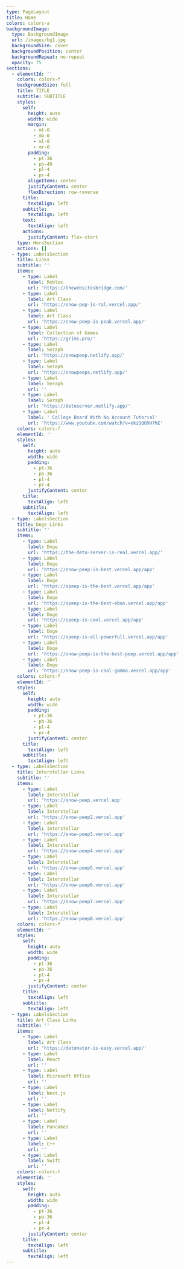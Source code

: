 ```yaml
---
type: PageLayout
title: Home
colors: colors-a
backgroundImage:
  type: BackgroundImage
  url: /images/bg1.jpg
  backgroundSize: cover
  backgroundPosition: center
  backgroundRepeat: no-repeat
  opacity: 75
sections:
  - elementId: ''
    colors: colors-f
    backgroundSize: full
    title: TITLE
    subtitle: SUBTITLE
    styles:
      self:
        height: auto
        width: wide
        margin:
          - mt-0
          - mb-0
          - ml-0
          - mr-0
        padding:
          - pt-36
          - pb-48
          - pl-4
          - pr-4
        alignItems: center
        justifyContent: center
        flexDirection: row-reverse
      title:
        textAlign: left
      subtitle:
        textAlign: left
      text:
        textAlign: left
      actions:
        justifyContent: flex-start
    type: HeroSection
    actions: []
  - type: LabelsSection
    title: Links
    subtitle: ''
    items:
      - type: Label
        label: Roblox
        url: 'https://thewebsitesbridge.com/'
      - type: Label
        label: Art Class
        url: 'https://snow-pep-is-ral.vercel.app/'
      - type: Label
        label: Art Class
        url: 'https://snow-peep-is-peak.vercel.app/'
      - type: Label
        label: Collection of Games
        url: 'https://grims.pro/'
      - type: Label
        label: Seraph
        url: 'https://snowpeep.netlify.app/'
      - type: Label
        label: Seraph
        url: 'https://snowpeeps.netlify.app/'
      - type: Label
        label: Seraph
        url: ''
      - type: Label
        label: Seraph
        url: 'https://detoserver.netlify.app/'
      - type: Label
        label: ' College Board With No Account Tutorial'
        url: 'https://www.youtube.com/watch?v=xkzDQO9H7hE'
    colors: colors-f
    elementId: ''
    styles:
      self:
        height: auto
        width: wide
        padding:
          - pt-36
          - pb-36
          - pl-4
          - pr-4
        justifyContent: center
      title:
        textAlign: left
      subtitle:
        textAlign: left
  - type: LabelsSection
    title: Doge Links
    subtitle: ''
    items:
      - type: Label
        label: Doge
        url: 'https://the-deto-server-is-real.vercel.app/'
      - type: Label
        label: Doge
        url: 'https://snow-peep-is-best.vercel.app/app'
      - type: Label
        label: Doge
        url: 'https://speep-is-the-best.vercel.app/app'
      - type: Label
        label: Doge
        url: 'https://speep-is-the-best-ebon.vercel.app/app'
      - type: Label
        label: Doge
        url: 'https://speep-is-cool.vercel.app/app'
      - type: Label
        label: Doge
        url: 'https://speep-is-all-powerfull.vercel.app/app'
      - type: Label
        label: Doge
        url: 'https://snow-peep-is-the-best-peep.vercel.app/app'
      - type: Label
        label: Doge
        url: 'https://snow-peep-is-cool-gamma.vercel.app/app'
    colors: colors-f
    elementId: ''
    styles:
      self:
        height: auto
        width: wide
        padding:
          - pt-36
          - pb-36
          - pl-4
          - pr-4
        justifyContent: center
      title:
        textAlign: left
      subtitle:
        textAlign: left
  - type: LabelsSection
    title: Interstellar Links
    subtitle: ''
    items:
      - type: Label
        label: Interstellar
        url: 'https://snow-peep.vercel.app'
      - type: Label
        label: Interstellar
        url: 'https://snow-peep2.vercel.app'
      - type: Label
        label: Interstellar
        url: 'https://snow-peep3.vercel.app'
      - type: Label
        label: Interstellar
        url: 'https://snow-peep4.vercel.app'
      - type: Label
        label: Interstellar
        url: 'https://snow-peep5.vercel.app'
      - type: Label
        label: Interstellar
        url: 'https://snow-peep6.vercel.app'
      - type: Label
        label: Interstellar
        url: 'https://snow-peep7.vercel.app'
      - type: Label
        label: Interstellar
        url: 'https://snow-peep8.vercel.app'
    colors: colors-f
    elementId: ''
    styles:
      self:
        height: auto
        width: wide
        padding:
          - pt-36
          - pb-36
          - pl-4
          - pr-4
        justifyContent: center
      title:
        textAlign: left
      subtitle:
        textAlign: left
  - type: LabelsSection
    title: Art Class Links
    subtitle: ''
    items:
      - type: Label
        label: Art Class
        url: 'https://detonator-is-easy.vercel.app/'
      - type: Label
        label: React
        url: ''
      - type: Label
        label: Microsoft Office
        url: ''
      - type: Label
        label: Next.js
        url: ''
      - type: Label
        label: Netlify
        url: ''
      - type: Label
        label: Pancakes
        url: ''
      - type: Label
        label: C++
        url: ''
      - type: Label
        label: Swift
        url: ''
    colors: colors-f
    elementId: ''
    styles:
      self:
        height: auto
        width: wide
        padding:
          - pt-36
          - pb-36
          - pl-4
          - pr-4
        justifyContent: center
      title:
        textAlign: left
      subtitle:
        textAlign: left
---
```

